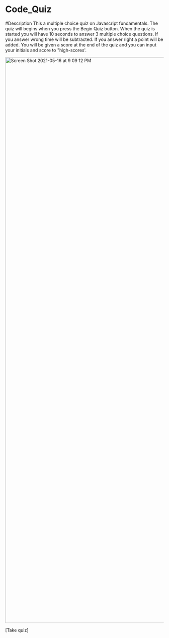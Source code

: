 # Code_Quiz
#Description
This a multiple choice quiz on Javascript fundamentals. The quiz will begins when you press the Begin Quiz button. When the quiz is started you will have 10 seconds to answer 3 multiple choice questions. If you answer wrong time will be subtracted. If you answer right a point will be added. You will be given a score at the end of the quiz and you can input your initials and score to "high-scores'.


<img width="1792" alt="Screen Shot 2021-05-16 at 9 09 12 PM" src="https://user-images.githubusercontent.com/80728975/118428435-b0a1c300-b68c-11eb-96a6-bc70413e3d5e.png">

[Take quiz]
